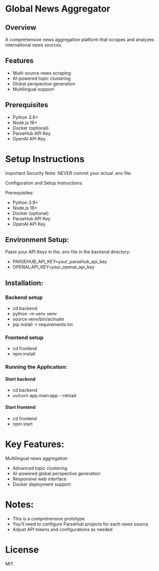 # Global News Aggregator

## Overview
A comprehensive news aggregation platform that scrapes and analyzes international news sources.

## Features
- Multi-source news scraping
- AI-powered topic clustering
- Global perspective generation
- Multilingual support

## Prerequisites
- Python 3.9+
- Node.js 16+
- Docker (optional)
- ParseHub API Key
- OpenAI API Key

# Setup Instructions
Important Security Note:
NEVER commit your actual .env file.

Configuration and Setup Instructions:

Prerequisites:

- Python 3.9+
- Node.js 16+
- Docker (optional)
- ParseHub API Key
- OpenAI API Key


## Environment Setup:
Paste your API Keys in the .env file in the backend directory:
- PARSEHUB_API_KEY=your_parsehub_api_key
- OPENAI_API_KEY=your_openai_api_key

## Installation:
### Backend setup
- cd backend
- python -m venv venv
- source venv/bin/activate
- pip install -r requirements.txt

### Frontend setup
- cd frontend
- npm install

### Running the Application:
#### Start backend
- cd backend
- uvicorn app.main:app --reload

#### Start frontend
- cd frontend
- npm start


# Key Features:

Multilingual news aggregation
- Advanced topic clustering
- AI-powered global perspective generation
- Responsive web interface
- Docker deployment support

# Notes:

- This is a comprehensive prototype
- You'll need to configure ParseHub projects for each news source
- Adjust API tokens and configurations as needed

# License
MIT
